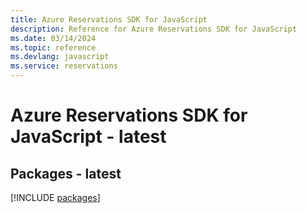 ```yaml
---
title: Azure Reservations SDK for JavaScript
description: Reference for Azure Reservations SDK for JavaScript
ms.date: 03/14/2024
ms.topic: reference
ms.devlang: javascript
ms.service: reservations
---
```

# Azure Reservations SDK for JavaScript - latest
## Packages - latest
[!INCLUDE [packages](reservations-index.md)]